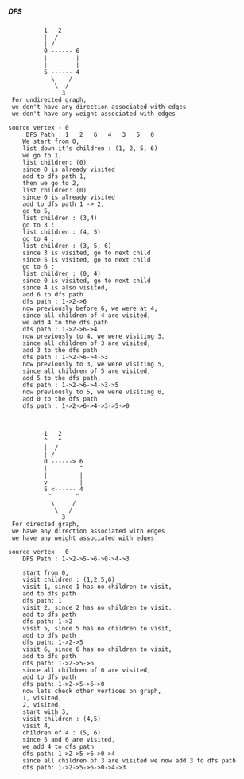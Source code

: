 ##### **DFS**

              1   2
              |  /
              | /
              0 ------ 6
              |        |
              |        |
              5 ------ 4
                \    /
                 \  /
                   3
     For undirected graph,
     we don't have any direction associated with edges
     we don't have any weight associated with edges

    source vertex - 0
         DFS Path : 1   2   6   4   3   5   0
        We start from 0,
        list down it's children : (1, 2, 5, 6)
        we go to 1,
        list children: (0)
        since 0 is already visited
        add to dfs path 1,
        then we go to 2,
        list children: (0)
        since 0 is already visited
        add to dfs path 1 -> 2,
        go to 5,
        list children : (3,4)
        go to 3 :
        list children : (4, 5)
        go to 4 :
        list children : (3, 5, 6)
        since 3 is visited, go to next child
        since 5 is visited, go to next child
        go to 6 :
        list children : (0, 4)
        since 0 is visited, go to next child
        since 4 is also visited,
        add 6 to dfs path
        dfs path : 1->2->6
        now previously before 6, we were at 4,
        since all children of 4 are visited,
        we add 4 to the dfs path
        dfs path : 1->2->6->4
        now previously to 4, we were visiting 3,
        since all children of 3 are visited,
        add 3 to the dfs path
        dfs path : 1->2->6->4->3
        now previously to 3, we were visiting 5,
        since all children of 5 are visited,
        add 5 to the dfs path,
        dfs path : 1->2->6->4->3->5
        now previously to 5, we were visiting 0,
        add 0 to the dfs path
        dfs path : 1->2->6->4->3->5->0



              1   2
              ^   ^
              |  /
              | /
              0 ------> 6
              |         ^
              |         |
              v         |
              5 <------ 4
               ^       ^
                \     /
                 \   /
                   3
     For directed graph,
     we have any direction associated with edges
     we have any weight associated with edges

    source vertex - 0
        DFS Path : 1->2->5->6->0->4->3
        
        start from 0,
        visit children : (1,2,5,6)
        visit 1, since 1 has no children to visit,
        add to dfs path
        dfs path: 1
        visit 2, since 2 has no children to visit,
        add to dfs path
        dfs path: 1->2
        visit 5, since 5 has no children to visit,
        add to dfs path
        dfs path: 1->2->5
        visit 6, since 6 has no children to visit,
        add to dfs path
        dfs path: 1->2->5->6
        since all children of 0 are visited, 
        add to dfs path
        dfs path: 1->2->5->6->0
        now lets check other vertices on graph,
        1, visited,
        2, visited,
        start with 3,
        visit children : (4,5)
        visit 4, 
        children of 4 : (5, 6)
        since 5 and 6 are visited,
        we add 4 to dfs path
        dfs path: 1->2->5->6->0->4
        since all children of 3 are visited we now add 3 to dfs path
        dfs path: 1->2->5->6->0->4->3
